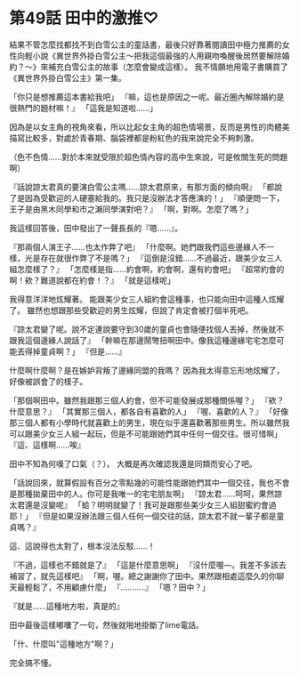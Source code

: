 # 第49話 田中的激推♡

結果不管怎麼找都找不到白雪公主的童話書，最後只好靠著閱讀田中極力推薦的女性向輕小說《異世界外掛白雪公主〜把我這個最強的人用親吻喚醒後居然要解除婚約？〜》來補充白雪公主的故事（怎麼會變成這樣）。
我不情願地用電子書購買了《異世界外掛白雪公主》第一集。

「你只是想推薦這本書給我吧」
『嘛，這也是原因之一呢。最近圈內解除婚約是很熱門的題材嘛！』
「這我是知道啦......」

因為是以女主角的視角來看，所以比起女主角的超色情場景，反而是男性的肉體美描寫比較多，對處於青春期、腦袋裡都是粉紅色的我來說完全不夠刺激。

（色不色情......對於本來就受限於超色情內容的高中生來說，可是攸關生死的問題啊）

『話說諒太君真的要演白雪公主嗎......諒太君原來，有那方面的傾向啊』
「都說了是因為受歡迎的人硬塞給我的。我只是沒辦法才答應演的！」
『順便問一下，王子是由黑木同學和市之瀨同學演對吧？』
「啊，對啊。怎麼了嗎？」

我這樣回答後，田中發出了一聲長長的『嗯......』。

『那兩個人演王子......也太作弊了吧』
「什麼啊。她們跟我們這些邊緣人不一樣，光是存在就很作弊了不是嗎？」
『這倒是沒錯......不過最近，跟美少女三人組怎麼樣了？』
「怎麼樣是指......約會啊，約會啊，還有約會吧」
『超常約會的啊！欸？難道說都在約會！？』
「就是這樣呢」

我得意洋洋地炫耀著。
能跟美少女三人組約會這種事，也只能向田中這種人炫耀了。
雖然也想跟那些受歡迎的男生炫耀，但說了肯定會被打個半死吧。

『諒太君變了呢。說不定連說要守到30歲的童貞也會隨便找個人丟掉，然後就不跟我這個邊緣人說話了』
「幹嘛在那邊鬧彆扭啊田中。像我這種邊緣宅宅怎麼可能丟得掉童貞啊？」
『但是......』

什麼啊什麼啊？是在嫉妒背叛了邊緣同盟的我嗎？
因為我太得意忘形地炫耀了，好像被誤會了的樣子。

「那個啊田中。雖然我跟那三個人約會，但不可能發展成那種關係喔？」
『欸？什麼意思？』
「其實那三個人，都各自有喜歡的人」
『喔、喜歡的人？』
「好像那三個人都有小學時代就喜歡上的男生，現在似乎還喜歡著那些男生。所以雖然我可以跟美少女三人組一起玩，但是不可能跟她們其中任何一個交往。很可惜啊」
『這、這樣啊......唉』

田中不知為何嘆了口氣（？）。
大概是再次確認我還是同類而安心了吧。

「話說回來，就算假設有百分之零點幾的可能性能跟她們其中一個交往，我也不會是那種拋棄田中的人。你可是我唯一的宅宅朋友啊」
『諒太君......呵呵，果然諒太君還是沒變呢』
「蛤？明明就變了！我可是跟那些美少女三人組甜蜜約會過耶！」
『但是如果沒辦法跟三個人任何一個交往的話，諒太君不就一輩子都是童貞嗎？』

這、這說得也太對了，根本沒法反駁......！

『不過，這樣也不錯就是了』
「這是什麼意思啊」
『沒什麼喔—。我差不多該去補習了，就先這樣吧』
「啊，喔。總之謝謝你了田中。果然跟相處這麼久的你聊天最輕鬆了，不用顧慮什麼」
『...........』
「嗯？田中？」

『就是......這種地方啦，真是的』

田中最後這樣嘟囔了一句，然後就啪地掛斷了lime電話。

「什、什麼叫"這種地方"啊？」

完全搞不懂。